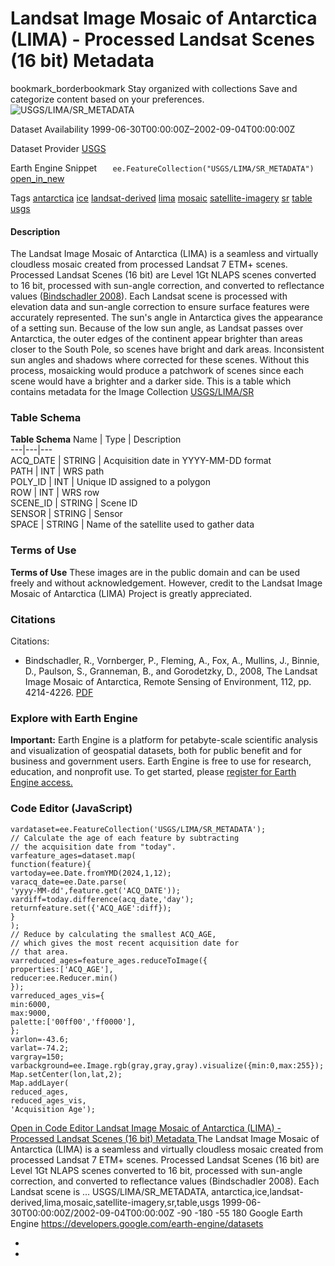  
#  Landsat Image Mosaic of Antarctica (LIMA) - Processed Landsat Scenes (16 bit) Metadata 
bookmark_borderbookmark Stay organized with collections  Save and categorize content based on your preferences. 
![USGS/LIMA/SR_METADATA](https://developers.google.com/earth-engine/datasets/images/USGS/USGS_LIMA_SR_METADATA_sample.png) 

Dataset Availability
    1999-06-30T00:00:00Z–2002-09-04T00:00:00Z 

Dataset Provider
     [ USGS ](https://lima.usgs.gov/index.php) 

Earth Engine Snippet
     `    ee.FeatureCollection("USGS/LIMA/SR_METADATA")   ` [ open_in_new ](https://code.earthengine.google.com/?scriptPath=Examples:Datasets/USGS/USGS_LIMA_SR_METADATA) 

Tags
     [antarctica](https://developers.google.com/earth-engine/datasets/tags/antarctica) [ice](https://developers.google.com/earth-engine/datasets/tags/ice) [landsat-derived](https://developers.google.com/earth-engine/datasets/tags/landsat-derived) [lima](https://developers.google.com/earth-engine/datasets/tags/lima) [mosaic](https://developers.google.com/earth-engine/datasets/tags/mosaic) [satellite-imagery](https://developers.google.com/earth-engine/datasets/tags/satellite-imagery) [sr](https://developers.google.com/earth-engine/datasets/tags/sr) [table](https://developers.google.com/earth-engine/datasets/tags/table) [usgs](https://developers.google.com/earth-engine/datasets/tags/usgs)
#### Description
The Landsat Image Mosaic of Antarctica (LIMA) is a seamless and virtually cloudless mosaic created from processed Landsat 7 ETM+ scenes.
Processed Landsat Scenes (16 bit) are Level 1Gt NLAPS scenes converted to 16 bit, processed with sun-angle correction, and converted to reflectance values ([Bindschadler 2008](https://lima.usgs.gov/LIMA_paper.pdf)).
Each Landsat scene is processed with elevation data and sun-angle correction to ensure surface features were accurately represented. The sun's angle in Antarctica gives the appearance of a setting sun. Because of the low sun angle, as Landsat passes over Antarctica, the outer edges of the continent appear brighter than areas closer to the South Pole, so scenes have bright and dark areas. Inconsistent sun angles and shadows where corrected for these scenes. Without this process, mosaicking would produce a patchwork of scenes since each scene would have a brighter and a darker side.
This is a table which contains metadata for the Image Collection [USGS/LIMA/SR](https://developers.google.com/earth-engine/datasets/catalog/USGS_LIMA_SR)
### Table Schema
**Table Schema**
Name | Type | Description  
---|---|---  
ACQ_DATE | STRING | Acquisition date in YYYY-MM-DD format  
PATH | INT | WRS path  
POLY_ID | INT | Unique ID assigned to a polygon  
ROW | INT | WRS row  
SCENE_ID | STRING | Scene ID  
SENSOR | STRING | Sensor  
SPACE | STRING | Name of the satellite used to gather data  
### Terms of Use
**Terms of Use**
These images are in the public domain and can be used freely and without acknowledgement. However, credit to the Landsat Image Mosaic of Antarctica (LIMA) Project is greatly appreciated.
### Citations
Citations:
  * Bindschadler, R., Vornberger, P., Fleming, A., Fox, A., Mullins, J., Binnie, D., Paulson, S., Granneman, B., and Gorodetzky, D., 2008, The Landsat Image Mosaic of Antarctica, Remote Sensing of Environment, 112, pp. 4214-4226. [PDF](https://lima.usgs.gov/LIMA_paper.pdf)


### Explore with Earth Engine
**Important:** Earth Engine is a platform for petabyte-scale scientific analysis and visualization of geospatial datasets, both for public benefit and for business and government users. Earth Engine is free to use for research, education, and nonprofit use. To get started, please [register for Earth Engine access.](https://console.cloud.google.com/earth-engine)
### Code Editor (JavaScript)
```
vardataset=ee.FeatureCollection('USGS/LIMA/SR_METADATA');
// Calculate the age of each feature by subtracting
// the acquisition date from "today".
varfeature_ages=dataset.map(
function(feature){
vartoday=ee.Date.fromYMD(2024,1,12);
varacq_date=ee.Date.parse(
'yyyy-MM-dd',feature.get('ACQ_DATE'));
vardiff=today.difference(acq_date,'day');
returnfeature.set({'ACQ_AGE':diff});
}
);
// Reduce by calculating the smallest ACQ_AGE,
// which gives the most recent acquisition date for
// that area.
varreduced_ages=feature_ages.reduceToImage({
properties:['ACQ_AGE'],
reducer:ee.Reducer.min()
});
varreduced_ages_vis={
min:6000,
max:9000,
palette:['00ff00','ff0000'],
};
varlon=-43.6;
varlat=-74.2;
vargray=150;
varbackground=ee.Image.rgb(gray,gray,gray).visualize({min:0,max:255});
Map.setCenter(lon,lat,2);
Map.addLayer(
reduced_ages,
reduced_ages_vis,
'Acquisition Age');
```
[ Open in Code Editor ](https://code.earthengine.google.com/?scriptPath=Examples:Datasets/USGS/USGS_LIMA_SR_METADATA)
[ Landsat Image Mosaic of Antarctica (LIMA) - Processed Landsat Scenes (16 bit) Metadata ](https://developers.google.com/earth-engine/datasets/catalog/USGS_LIMA_SR_METADATA)
The Landsat Image Mosaic of Antarctica (LIMA) is a seamless and virtually cloudless mosaic created from processed Landsat 7 ETM+ scenes. Processed Landsat Scenes (16 bit) are Level 1Gt NLAPS scenes converted to 16 bit, processed with sun-angle correction, and converted to reflectance values (Bindschadler 2008). Each Landsat scene is …
USGS/LIMA/SR_METADATA, antarctica,ice,landsat-derived,lima,mosaic,satellite-imagery,sr,table,usgs 
1999-06-30T00:00:00Z/2002-09-04T00:00:00Z
-90 -180 -55 180 
Google Earth Engine
https://developers.google.com/earth-engine/datasets
  * [ ](https://doi.org/https://lima.usgs.gov/index.php)
  * [ ](https://doi.org/https://developers.google.com/earth-engine/datasets/catalog/USGS_LIMA_SR_METADATA)


